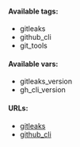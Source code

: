#### Available tags:
- gitleaks
- github_cli
- git_tools

#### Available vars:
- gitleaks_version
- gh_cli_version

#### URLs:
- [gitleaks](https://github.com/zricethezav/gitleaks/releases)
- [github_cli](https://github.com/cli/cli/releases)
